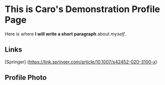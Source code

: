 # This is Caro's Demonstration Profile Page
Here is where **I will write a short paragraph** about *myself*. 

## Links
[Springer] (https://link.springer.com/article/10.1007/s42452-020-3100-x)

## Profile Photo

